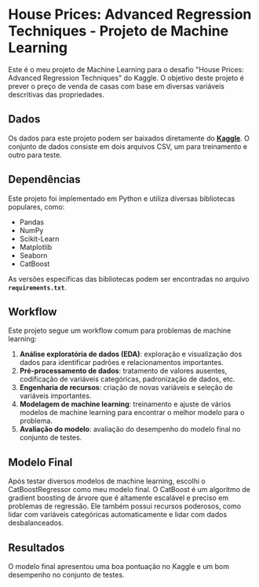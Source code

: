 # **House Prices: Advanced Regression Techniques - Projeto de Machine Learning**

Este é o meu projeto de Machine Learning para o desafio "House Prices: Advanced Regression Techniques" do Kaggle. O objetivo deste projeto é prever o preço de venda de casas com base em diversas variáveis descritivas das propriedades.

## **Dados**

Os dados para este projeto podem ser baixados diretamente do **[Kaggle](https://www.kaggle.com/c/house-prices-advanced-regression-techniques/data)**. O conjunto de dados consiste em dois arquivos CSV, um para treinamento e outro para teste.

## **Dependências**

Este projeto foi implementado em Python e utiliza diversas bibliotecas populares, como:

- Pandas
- NumPy
- Scikit-Learn
- Matplotlib
- Seaborn
- CatBoost

As versões específicas das bibliotecas podem ser encontradas no arquivo **`requirements.txt`**.

## **Workflow**

Este projeto segue um workflow comum para problemas de machine learning:

1. **Análise exploratória de dados (EDA)**: exploração e visualização dos dados para identificar padrões e relacionamentos importantes.
2. **Pré-processamento de dados**: tratamento de valores ausentes, codificação de variáveis categóricas, padronização de dados, etc.
3. **Engenharia de recursos**: criação de novas variáveis e seleção de variáveis importantes.
4. **Modelagem de machine learning**: treinamento e ajuste de vários modelos de machine learning para encontrar o melhor modelo para o problema.
5. **Avaliação do modelo**: avaliação do desempenho do modelo final no conjunto de testes.

## **Modelo Final**

Após testar diversos modelos de machine learning, escolhi o CatBoostRegressor como meu modelo final. O CatBoost é um algoritmo de gradient boosting de árvore que é altamente escalável e preciso em problemas de regressão. Ele também possui recursos poderosos, como lidar com variáveis categóricas automaticamente e lidar com dados desbalanceados.

## **Resultados**

O modelo final apresentou uma boa pontuação no Kaggle e um bom desempenho no conjunto de testes.
